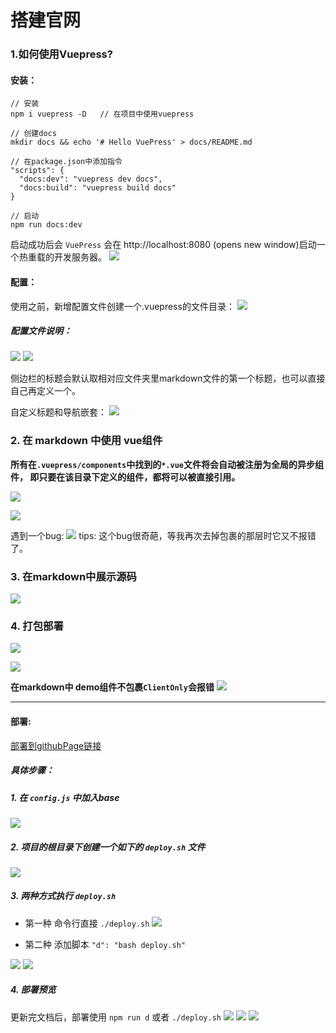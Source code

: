 # 搭建官网

### 1.如何使用Vuepress?

#### 安装：

```
// 安装
npm i vuepress -D   // 在项目中使用vuepress

// 创建docs
mkdir docs && echo '# Hello VuePress' > docs/README.md

// 在package.json中添加指令
"scripts": {
  "docs:dev": "vuepress dev docs",
  "docs:build": "vuepress build docs"
}

// 启动
npm run docs:dev
```

启动成功后会 `VuePress` 会在 http://localhost:8080 (opens new window)启动一个热重载的开发服务器。
![](./2运行vuepress.png)


#### 配置：
使用之前，新增配置文件创建一个.vuepress的文件目录：
![](./3新增vuepress配置文件.png)

##### 配置文件说明：
![](./3config.js配置.png)
![](./3config.js配置2.png)

侧边栏的标题会默认取相对应文件夹里markdown文件的第一个标题，也可以直接自己再定义一个。


自定义标题和导航嵌套：
![](./3config.js配置3.png)


### 2. 在 markdown 中使用 vue组件
**所有在`.vuepress/components`中找到的`*.vue`文件将会自动被注册为全局的异步组件， 即只要在该目录下定义的组件，都将可以被直接引用。**

![](./4markdown中使用vue组件.png)

![](./4markdown中使用vue组件2.png)

遇到一个bug:
![](./4markdown中使用vue组件3.png)
tips: 这个bug很奇葩，等我再次去掉包裹的那层时它又不报错了。


### 3. 在markdown中展示源码
![](./4markdown中使用vue组件4.png)


### 4. 打包部署
![](./5部署build.png)

![](./5部署build2.png)

**在markdown中 demo组件不包裹`ClientOnly`会报错**
![](./5部署build3错误.png)


---
#### 部署:
[部署到githubPage链接](https://vuepress.vuejs.org/zh/guide/deploy.html#github-pages)

##### 具体步骤：
##### 1. 在 `config.js` 中加入base
![](./5部署build4.png)

##### 2. 项目的根目录下创建一个如下的 `deploy.sh` 文件
![](./5部署build5.png)

##### 3. 两种方式执行 `deploy.sh`
- 第一种 命令行直接 `./deploy.sh`
![](./5部署build7.png)

- 第二种 添加脚本
`"d": "bash deploy.sh"`

![](./5部署build6.png)
![](./5部署build8.png)


##### 4. 部署预览
更新完文档后，部署使用 `npm run d` 或者 `./deploy.sh`
![](./5部署build9.png)
![](./5部署build10.png)
![](./5部署build11.png)